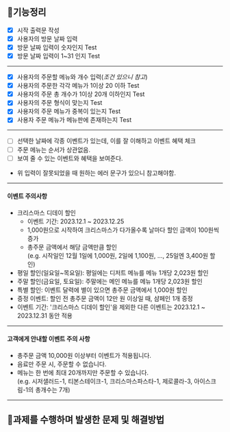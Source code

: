 ## 🚀기능정리


- [x] 시작 출력문 작성
- [x] 사용자의 방문 날짜 입력 
- [x] 방문 날짜 입력이 숫자인지 Test
- [x] 방문 날짜 입력이 1~31 인지 Test
---

- [x] 사용자의 주문할 메뉴와 개수 입력(*조건 있으니 참고*)
- [x] 사용자의 주문한 각각 메뉴가 1이상 20 이하 Test
- [x] 사용자의 주문 총 개수가 1이상 20개 이하인지 Test
- [x] 사용자의 주문 형식이 맞는지 Test
- [x] 사용자의 주문 메뉴가 중복이 있는지 Test
- [x] 사용자 주문 메뉴가 메뉴판에 존재하는지 Test

---

- [ ] 선택한 날짜에 각종 이벤트가 있는데, 이를 잘 이해하고 이벤트 혜택 체크
- [ ] 주문 메뉴는 순서가 상관없음.
- [ ] 보여 줄 수 있는 이벤트와 혜택을 보여준다.

* 위 입력이 잘못되었을 때 원하는 에러 문구가 있으니 참고해야함.

---
#### 이벤트 주의사항

- 크리스마스 디데이 할인
    - 이벤트 기간: 2023.12.1 ~ 2023.12.25
    - 1,000원으로 시작하여 크리스마스가 다가올수록 날마다 할인 금액이 100원씩 증가
    - 총주문 금액에서 해당 금액만큼 할인  
      (e.g. 시작일인 12월 1일에 1,000원, 2일에 1,100원, ..., 25일엔 3,400원 할인)
- 평일 할인(일요일~목요일): 평일에는 디저트 메뉴를 메뉴 1개당 2,023원 할인
- 주말 할인(금요일, 토요일): 주말에는 메인 메뉴를 메뉴 1개당 2,023원 할인
- 특별 할인: 이벤트 달력에 별이 있으면 총주문 금액에서 1,000원 할인
- 증정 이벤트: 할인 전 총주문 금액이 12만 원 이상일 때, 샴페인 1개 증정
- 이벤트 기간: '크리스마스 디데이 할인'을 제외한 다른 이벤트는 2023.12.1 ~ 2023.12.31 동안 적용

---

#### 고객에게 안내할 이벤트 주의 사항

- 총주문 금액 10,000원 이상부터 이벤트가 적용됩니다.
- 음료만 주문 시, 주문할 수 없습니다.
- 메뉴는 한 번에 최대 20개까지만 주문할 수 있습니다.  
  (e.g. 시저샐러드-1, 티본스테이크-1, 크리스마스파스타-1, 제로콜라-3, 아이스크림-1의 총개수는 7개)

---




## 🎯과제를 수행하며 발생한 문제 및 해결방법 